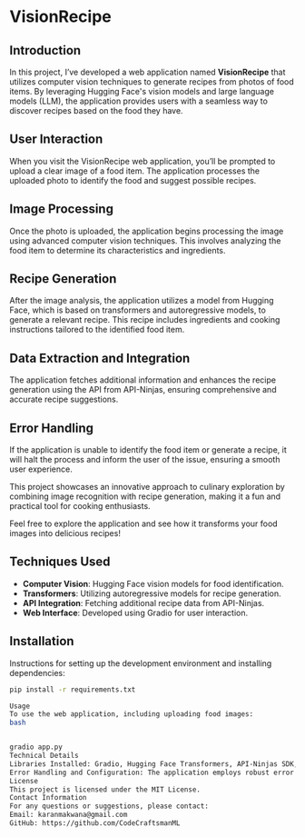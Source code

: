 # VisionRecipe

## Introduction

In this project, I’ve developed a web application named **VisionRecipe** that utilizes computer vision techniques to generate recipes from photos of food items. By leveraging Hugging Face's vision models and large language models (LLM), the application provides users with a seamless way to discover recipes based on the food they have.

## User Interaction

When you visit the VisionRecipe web application, you’ll be prompted to upload a clear image of a food item. The application processes the uploaded photo to identify the food and suggest possible recipes.

## Image Processing

Once the photo is uploaded, the application begins processing the image using advanced computer vision techniques. This involves analyzing the food item to determine its characteristics and ingredients.

## Recipe Generation

After the image analysis, the application utilizes a model from Hugging Face, which is based on transformers and autoregressive models, to generate a relevant recipe. This recipe includes ingredients and cooking instructions tailored to the identified food item.

## Data Extraction and Integration

The application fetches additional information and enhances the recipe generation using the API from API-Ninjas, ensuring comprehensive and accurate recipe suggestions.

## Error Handling

If the application is unable to identify the food item or generate a recipe, it will halt the process and inform the user of the issue, ensuring a smooth user experience.

This project showcases an innovative approach to culinary exploration by combining image recognition with recipe generation, making it a fun and practical tool for cooking enthusiasts.

Feel free to explore the application and see how it transforms your food images into delicious recipes!

## Techniques Used

- **Computer Vision**: Hugging Face vision models for food identification.
- **Transformers**: Utilizing autoregressive models for recipe generation.
- **API Integration**: Fetching additional recipe data from API-Ninjas.
- **Web Interface**: Developed using Gradio for user interaction.

## Installation

Instructions for setting up the development environment and installing dependencies:

```bash
pip install -r requirements.txt

Usage
To use the web application, including uploading food images:
bash


gradio app.py
Technical Details
Libraries Installed: Gradio, Hugging Face Transformers, API-Ninjas SDK, OpenCV
Error Handling and Configuration: The application employs robust error handling mechanisms to ensure smooth operation and user guidance.
License
This project is licensed under the MIT License.
Contact Information
For any questions or suggestions, please contact:
Email: karanmakwana@gmail.com
GitHub: https://github.com/CodeCraftsmanML

